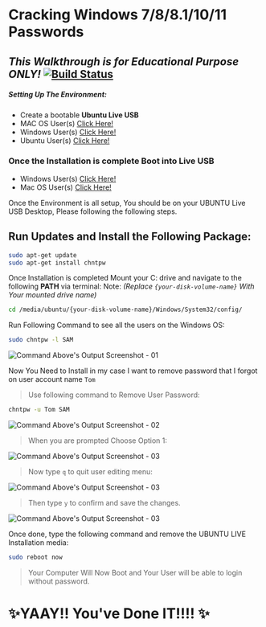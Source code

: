 # Cracking Windows 7/8/8.1/10/11 Passwords
## _This Walkthrough is for Educational Purpose ONLY!_ [![Build Status](https://travis-ci.org/joemccann/dillinger.svg?branch=master)](https://travis-ci.org/joemccann/dillinger)

##### Setting Up The Environment:
 - Create a bootable **Ubuntu Live USB**
 - MAC OS User(s) [Click Here!](https://tutorials.ubuntu.com/tutorial/tutorial-create-a-usb-stick-on-ubuntu)
 - Windows User(s) [Click Here!](https://ubuntu.com/tutorials/create-a-usb-stick-on-windows#1-overview)
 - Ubuntu User(s) [Click Here!](https://tutorials.ubuntu.com/tutorial/tutorial-create-a-usb-stick-on-ubuntu)

### Once the Installation is complete Boot into Live USB
  - Windows User(s) [Click Here!](https://ubuntu.com/tutorials/try-ubuntu-before-you-install#1-getting-started)
  - Mac OS User(s) [Click Here!](https://ubuntu.com/tutorials/create-a-usb-stick-on-macos#7-boot-your-mac)

Once the Environment is all setup, You should be on your UBUNTU Live USB Desktop, Please following the following steps.

## Run Updates and Install the Following Package:
```sh
sudo apt-get update
sudo apt-get install chntpw
```

Once Installation is completed Mount your C: drive and navigate to the following **PATH** via terminal:
Note: _(Replace `{your-disk-volume-name}` With Your mounted drive name)_
```sh
cd /media/ubuntu/{your-disk-volume-name}/Windows/System32/config/
```

Run Following Command to see all the users on the Windows OS:
```sh
sudo chntpw -l SAM
```
![Command Above's Output Screenshot - 01](https://i.imgur.com/XLUTqR5.png)

Now You Need to Install in my case I want to remove password that I forgot on user account name `Tom`

> Use following command to Remove User Password:
```sh
chntpw -u Tom SAM
```
![Command Above's Output Screenshot - 02](https://i.imgur.com/6qgk9lP.png)

> When you are prompted Choose Option 1:

![Command Above's Output Screenshot - 03](https://i.imgur.com/pRXWF04.png)

> Now type `q` to quit user editing menu:

![Command Above's Output Screenshot - 03](https://i.imgur.com/ieDsXWa.png)


> Then type `y` to confirm and save the changes.

![Command Above's Output Screenshot - 03](https://i.imgur.com/zTodRj7.png)

Once done, type the following command and remove the UBUNTU LIVE Installation media:

```sh
sudo reboot now
```
> Your Computer Will Now Boot and Your User will be able to login without password.

# ✨YAAY!! You've Done IT!!!! ✨
